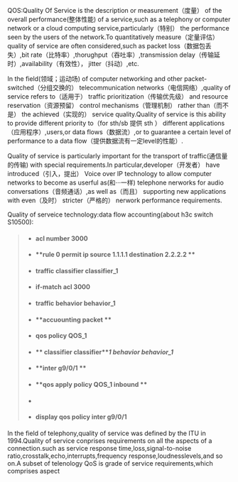 QOS:Quality Of Service is the description or measurement（度量） of the overall performance\(整体性能\) of a service,such as a telephony or computer network or a cloud computing service,particularly（特别） the performance seen by the users of the network.To quantitatively measure（定量评估） quality of service are often considered,such as packet loss（数据包丢失）,bit rate（比特率）,thorughput（吞吐率）,transmission delay（传输延时）,availability（有效性）， jitter（抖动）,etc.

In the field\(领域；运动场\) of computer networking and other packet-switched（分组交换的） telecommunication networks（电信网络）,quality of service refers to（适用于） traffic prioritization（传输优先级） and resource reservation（资源预留） control mechanisms（管理机制） rather than（而不是） the achieved（实现的） service quality.Quality of service is this ability to provide different priority to（for sth/sb 提供 sth ） different applications（应用程序）,users,or data flows（数据流）,or to guarantee a certain level of performance to a data flow（提供数据流有一定level的性能）.

Quality of service is particularly important for the transport of traffic\(通信量的传输\) with special requirements.In particular,developer（开发者） have introduced（引入，提出） Voice over IP technology to allow computer networks to become as userful as\(和···一样\) telephone nerworks for audio conversations（音频通话）,as well as（而且） supporting new applications with even（及时） stricter（严格的） nerwork performance requirements.

Quality of serveice technology:data flow accounting\(about h3c switch S10500\):

> * #### **acl number 3000**
> * #### **rule 0 permit ip source 1.1.1.1 destination 2.2.2.2 **
> * #### **traffic classifier classifier\_1**
> * #### **if-match acl 3000**
> * #### **traffic behavior behavior\_1**
> * #### **accuounting packet **
> * #### **qos policy QOS\_1**
> * #### ** classifier classifier**_**1 behavior behavior\_1**_
> * #### **inter g9/0/1 **
> * #### **qos apply policy  QOS\_1 inbound **
> * #### 
> * #### **display qos policy inter g9/0/1**

####  

In the field of telephony,quality of service was defined by the ITU in 1994.Quality of service conprises requirements on all the aspects of a connection.such as service response time,loss,signal-to-noise ratio,crosstalk,echo,interrupts,frequency response,loudnesslevels,and so on.A subset of telenology QoS is grade of service requirements,which comprises aspect

